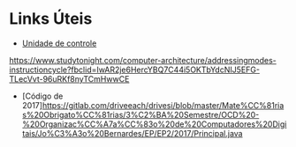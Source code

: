 # Links Úteis
 - [Unidade de controle](https://www.geeksforgeeks.org/computer-organization-control-unit-and-design/)

https://www.studytonight.com/computer-architecture/addressingmodes-instructioncycle?fbclid=IwAR2je6HercYBQ7C44i5OKTbYdcNIJ5EFG-TLecVvt-96uRKf8nyTCmHwwCE

 - [Código de 2017]https://gitlab.com/driveeach/drivesi/blob/master/Mate%CC%81rias%20Obrigato%CC%81rias/3%C2%BA%20Semestre/OCD%20-%20Organizac%CC%A7a%CC%83o%20de%20Computadores%20Digitais/Jo%C3%A3o%20Bernardes/EP/EP2/2017/Principal.java
